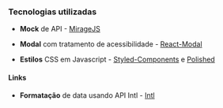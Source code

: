 ### Tecnologias utilizadas

- **Mock** de API - [MirageJS](https://miragejs.com/)
- **Modal** com tratamento de acessibilidade - [React-Modal](https://github.com/reactjs/react-modal/)

- **Estilos** CSS em Javascript - [Styled-Components](https://styled-components.com/) e [Polished](https://polished.js.org/)

#### Links

- **Formatação** de data usando API Intl - [Intl](https://philna.sh/blog/2021/02/22/display-dates-in-your-users-time-zone/)
